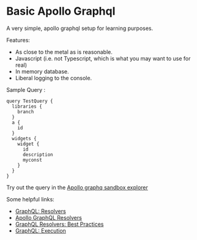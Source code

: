 # Basic Apollo Graphql

A very simple, apollo graphql setup for learning purposes.

Features:
* As close to the metal as is reasonable.
* Javascript (i.e. not Typescript, which is what you may want to use for real)
* In memory database. 
* Liberal logging to the console.


Sample Query :
```
query TestQuery {
  libraries {
    branch
  }
  a {
    id
  }
  widgets {
    widget {
      id
      description
      myconst
    }
  }
}
```

Try out the query in the [Apollo graphq sandbox explorer](https://studio.apollographql.com/sandbox/explorer)


Some helpful links:
* [GraphQL: Resolvers](https://www.graphql-tools.com/docs/resolvers)
* [Apollo GraphQL Resolvers](https://www.apollographql.com/docs/apollo-server/data/resolvers/)
* [GraphQL Resolvers: Best Practices](https://medium.com/paypal-tech/graphql-resolvers-best-practices-cd36fdbcef55)
* [GraphQL: Execution](https://graphql.org/learn/execution/)